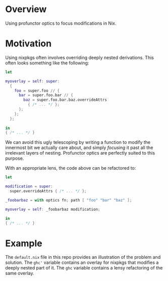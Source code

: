 # Overview

Using profunctor optics to focus modifications in Nix.

# Motivation

Using nixpkgs often involves overriding deeply nested derivations. This often looks something like the following:

```nix
let

myoverlay = self: super:
  {
    foo = super.foo // {
      bar = super.foo.bar // {
        baz = super.foo.bar.baz.overrideAttrs
          { /* ... */ };
      };
    };
  };
  
in
{ /* ... */ }
```

We can avoid this ugly telescoping by writing a function to modify the innermost bit we actually care about, and simply _focusing_ it past all the irrelevant layers of nesting. Profunctor optics are perfectly suited to this purpose.

With an appropriate lens, the code above can be refactored to:

```nix
let

modification = super:
  super.overrideAttrs { /* ... */ };

_foobarbaz = with optics fn; path [ "foo" "bar" "baz" ];

myoverlay = self: _foobarbaz modification;

in
{ /* ... */ }
```

# Example

The `default.nix` file in this repo provides an illustration of the problem and solution. The `ghc'` variable contains an overlay for nixpkgs that modifies a deeply nested part of it. The `ghc` variable contains a lensy refactoring of the same overlay.

